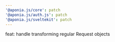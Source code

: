 ```yaml
---
'@aponia.js/core': patch
'@aponia.js/auth.js': patch
'@aponia.js/sveltekit': patch
---
```


feat: handle transforming regular Request objects

